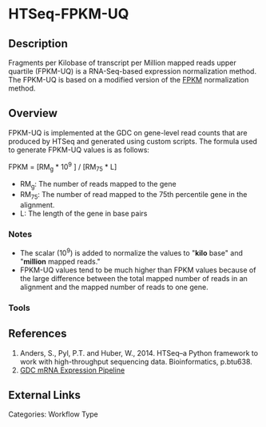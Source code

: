 # HTSeq-FPKM-UQ #
## Description ##

Fragments per Kilobase of transcript per Million mapped reads upper quartile (FPKM-UQ) is a RNA-Seq-based expression normalization method.  The FPKM-UQ is based on a modified version of the [FPKM](LINK) normalization method.  

## Overview ##

FPKM-UQ is implemented at the GDC on gene-level read counts that are produced by HTSeq and generated using custom scripts. The formula used to generate FPKM-UQ values is as follows:

FPKM = [RM<sub>g</sub> * 10<sup>9</sup> ] / [RM<sub>75</sub> * L]

* RM<sub>g</sub>: The number of reads mapped to the gene
* RM<sub>75</sub>: The number of read mapped to the 75th percentile gene in the alignment.
* L: The length of the gene in base pairs


### Notes
- The scalar (10<sup>9</sup>) is added to normalize the values to "__kilo__ base" and "__million__ mapped reads."
- FPKM-UQ values tend to be much higher than FPKM values because of the large difference between the total mapped number of reads in an alignment and the mapped number of reads to one gene.  

### Tools ###

## References ##
1. Anders, S., Pyl, P.T. and Huber, W., 2014. HTSeq–a Python framework to work with high-throughput sequencing data. Bioinformatics, p.btu638.
2. [GDC mRNA Expression Pipeline](https://docs.gdc.cancer.gov/Data/Bioinformatics_Pipelines/Expression_mRNA_Pipeline/)

## External Links ##


Categories: Workflow Type

